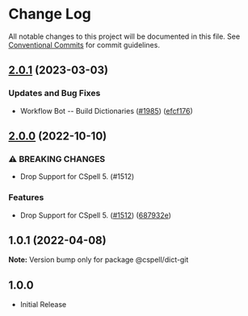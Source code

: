 # Change Log

All notable changes to this project will be documented in this file.
See [Conventional Commits](https://conventionalcommits.org) for commit guidelines.

## [2.0.1](https://github.com/streetsidesoftware/cspell-dicts/compare/@cspell/dict-git@2.0.0...@cspell/dict-git@2.0.1) (2023-03-03)


### Updates and Bug Fixes

* Workflow Bot -- Build Dictionaries ([#1985](https://github.com/streetsidesoftware/cspell-dicts/issues/1985)) ([efcf176](https://github.com/streetsidesoftware/cspell-dicts/commit/efcf1762763e2b587ab5a711ff477e2400308285))

## [2.0.0](https://github.com/streetsidesoftware/cspell-dicts/compare/@cspell/dict-git@1.0.1...@cspell/dict-git@2.0.0) (2022-10-10)


### ⚠ BREAKING CHANGES

* Drop Support for CSpell 5. (#1512)

### Features

* Drop Support for CSpell 5. ([#1512](https://github.com/streetsidesoftware/cspell-dicts/issues/1512)) ([687932e](https://github.com/streetsidesoftware/cspell-dicts/commit/687932e187e4bce87d7904e3a2e53dd6de6ac372))

## 1.0.1 (2022-04-08)

**Note:** Version bump only for package @cspell/dict-git






## 1.0.0

- Initial Release
